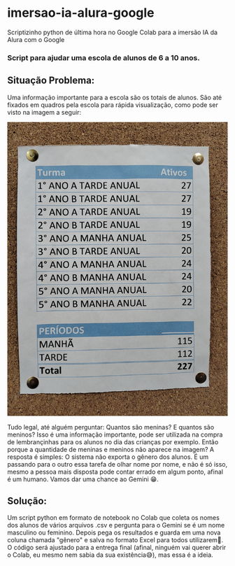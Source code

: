 # imersao-ia-alura-google
Scriptizinho python de última hora no Google Colab para a imersão IA da Alura com o Google

### Script para ajudar uma escola de alunos de 6 a 10 anos.

## Situação Problema:

Uma informação importante para a escola são os totais de alunos. São até fixados em quadros pela escola para rápida visualização, como pode ser visto na imagem a seguir:

![](https://github.com/MIchaelDFernandes/imersao-ia-alura-google/blob/main/IMG_20240510_080321670.jpg?raw=true)

Tudo legal, até alguém perguntar: Quantos são meninas? E quantos são meninos?
Isso é uma informação importante, pode ser utilizada na compra de lembrançinhas para os alunos no dia das crianças por exemplo.
Então porque a quantidade de meninas e meninos não aparece na imagem? A resposta é simples: O sistema não exporta o gênero dos alunos. É um passando para o outro essa tarefa de olhar nome por nome, e não é só isso, mesmo a pessoa mais disposta pode contar errado em algum ponto, afinal é um humano.
Vamos dar uma chance ao Gemini 😁.

## Solução:
Um script python em formato de notebook no Colab que coleta os nomes dos alunos de vários arquivos .csv e pergunta para o Gemini se é um nome masculino ou feminino.
Depois pega os resultados e guarda em uma nova coluna chamada "gênero" e salva no formato Excel para todos utilizarem🤩.
O código será ajustado para a entrega final (afinal, ninguém vai querer abrir o Colab, eu mesmo nem sabia da sua existência😅), mas essa é a ideia.
